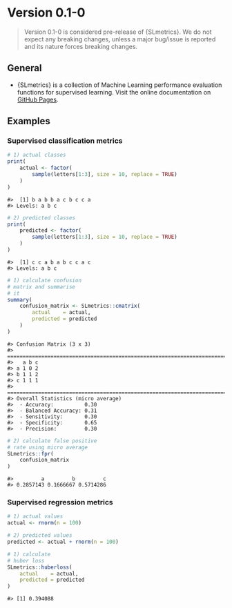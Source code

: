 
# Version 0.1-0

> Version 0.1-0 is considered pre-release of {SLmetrics}. We do not
> expect any breaking changes, unless a major bug/issue is reported and
> its nature forces breaking changes.

## General

  - {SLmetrics} is a collection of Machine Learning performance
    evaluation functions for supervised learning. Visit the online
    documentation on [GitHub
    Pages](https://serkor1.github.io/SLmetrics/).

## Examples

### Supervised classification metrics

``` r
# 1) actual classes
print(
    actual <- factor(
        sample(letters[1:3], size = 10, replace = TRUE)
    )
)
```

    #>  [1] b a b b a c b c c a
    #> Levels: a b c

``` r
# 2) predicted classes
print(
    predicted <- factor(
        sample(letters[1:3], size = 10, replace = TRUE)
    )
)
```

    #>  [1] c c a b a b c c a c
    #> Levels: a b c

``` r
# 1) calculate confusion
# matrix and summarise
# it
summary(
    confusion_matrix <- SLmetrics::cmatrix(
        actual    = actual,
        predicted = predicted
    )
)
```

    #> Confusion Matrix (3 x 3) 
    #> ================================================================================
    #>   a b c
    #> a 1 0 2
    #> b 1 1 2
    #> c 1 1 1
    #> ================================================================================
    #> Overall Statistics (micro average)
    #>  - Accuracy:          0.30
    #>  - Balanced Accuracy: 0.31
    #>  - Sensitivity:       0.30
    #>  - Specificity:       0.65
    #>  - Precision:         0.30

``` r
# 2) calculate false positive
# rate using micro average
SLmetrics::fpr(
    confusion_matrix
)
```

    #>         a         b         c 
    #> 0.2857143 0.1666667 0.5714286

### Supervised regression metrics

``` r
# 1) actual values
actual <- rnorm(n = 100)

# 2) predicted values
predicted <- actual + rnorm(n = 100)
```

``` r
# 1) calculate
# huber loss
SLmetrics::huberloss(
    actual    = actual,
    predicted = predicted
)
```

    #> [1] 0.394088
